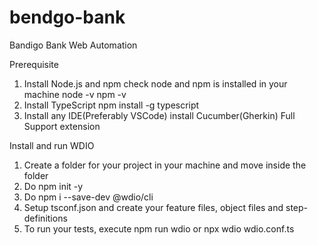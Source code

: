 # bendgo-bank
Bandigo Bank Web Automation

Prerequisite
1. Install Node.js and npm
      check node and npm is installed in your machine
           node -v
           npm -v
2. Install TypeScript
    npm install -g typescript
3. Install any IDE(Preferably VSCode)
     install Cucumber(Gherkin) Full Support extension

Install and run WDIO
1. Create a folder for your project in your machine and move inside the folder
2. Do npm init -y
3. Do npm i --save-dev @wdio/cli
4. Setup tsconf.json and create your feature files, object files and step-definitions
5. To run your tests, execute
   npm run wdio or npx wdio wdio.conf.ts

